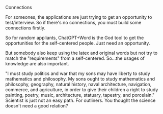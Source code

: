 Connections

For someones, the applications are just trying to get an opportunity to test/interview. So if there's no connections, you must build some connections firstly.

So for random appliants, ChatGPT+Word is the God tool to get the opportunities for the self-centered people. Just need an opportunity.

But somebody also keep using the latex and original words but not try to match the "requirements" from a self-centered. So...the usages of knowledge are also important.

"I must study politics and war that my sons may have liberty to study mathematics and philosophy. My sons ought to study mathematics and philosophy, geography, natural history, naval architecture, navigation, commerce, and agriculture, in order to give their children a right to study painting, poetry, music, architecture, statuary, tapestry, and porcelain."
Scientist is just not an easy path.
For outliners.
You thought the science doesn't need a good relation?

